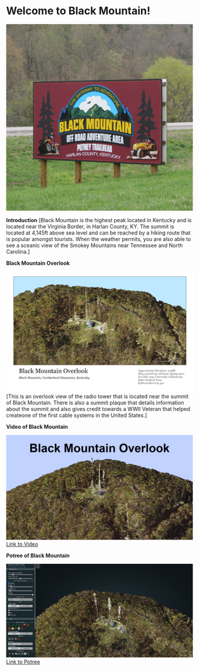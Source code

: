 # Welcome to Black Mountain!
![Sign of Black Mountain](graphics/sign.jpg)

**Introduction**
[Black Mountain is the highest peak located in Kentucky and is located near the Virginia Border, in Harlan County, KY. The summit is located at 4,145ft above sea level and can be reached by a hiking route that is popular amongst tourists. When the weather permits, you are also able to see a sceanic view of the Smokey Mountains near Tennessee and North Carolina.]

**Black Mountain Overlook**

![Black Mountain Overlook](graphics/bmoMap.png)
[This is an overlook view of the radio tower that is located near the summit of Black Mountain. There is also a summit plaque that details information about the summit and also gives credit towards a WWII Veteran that helped createone of the first cable systems in the United States.]

**Video of Black Mountain**

![Black Mountain Overlook Screenshot](graphics/bmoScreen.JPG)
[Link to Video](https://youtu.be/J0KL63oRgEU)


**Potree of Black Mountain**

![Potree Screenshot](graphics/potreeBMScreen.JPG)
[Link to Potree](https://apa299.github.io/blkmn/potreeBM/)
